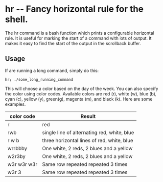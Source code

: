 # hr -- Fancy horizontal rule for the shell.

The hr command is a bash function which prints a configurable horizontal rule.
It is useful for marking the start of a command with lots of output. It makes it
easy to find the start of the output in the scrollback buffer.

## Usage

If are running a long command, simply do this:

```
hr; ./some_long_running_command
```

This will choose a color based on the day of the week. You can also specify the
color using color codes. Available colors are red (r), white (w), blue (b), cyan
(c), yellow (y), green(g), magenta (m), and black (k). Here are some examples.

color code  | Result
----------- | -------------------------------------------
r           | red
rwb         | single line of alternating red, white, blue
r w b       | three horizontal lines of red, white, blue
wrrbbby     | One white, 2 reds, 2 blues and a yellow
w2r3by      | One white, 2 reds, 2 blues and a yellow
w3r w3r w3r | Same row repeated repeated 3 times
w3r 3       | Same row repeated repeated 3 times
